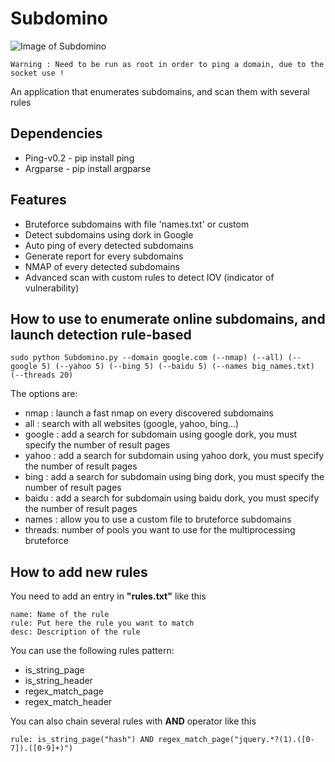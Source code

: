# Subdomino
![Image of Subdomino](http://image.noelshack.com/fichiers/2016/39/1475404267-capture-d-ecran-de-2016-10-02-17-28-57.png)
```
Warning : Need to be run as root in order to ping a domain, due to the socket use !
```
An application that enumerates subdomains, and scan them with several rules

## Dependencies 
* Ping-v0.2 - pip install ping
* Argparse  - pip install argparse


## Features
* Bruteforce subdomains with file 'names.txt' or custom
* Detect subdomains using dork in Google
* Auto ping of every detected subdomains
* Generate report for every subdomains
* NMAP of every detected subdomains
* Advanced scan with custom rules to detect IOV (indicator of vulnerability)


## How to use to enumerate online subdomains, and launch detection rule-based
```
sudo python Subdomino.py --domain google.com (--nmap) (--all) (--google 5) (--yahoo 5) (--bing 5) (--baidu 5) (--names big_names.txt) (--threads 20)
```
The options are:
* nmap   : launch a fast nmap on every discovered subdomains
* all    : search with all websites (google, yahoo, bing...)
* google : add a search for subdomain using google dork, you must specify the number of result pages
* yahoo  : add a search for subdomain using yahoo dork, you must specify the number of result pages
* bing   : add a search for subdomain using bing dork, you must specify the number of result pages
* baidu  : add a search for subdomain using baidu dork, you must specify the number of result pages
* names  : allow you to use a custom file to bruteforce subdomains
* threads: number of pools you want to use for the multiprocessing bruteforce


## How to add new rules
You need to add an entry in **"rules.txt"** like this
```
name: Name of the rule
rule: Put here the rule you want to match
desc: Description of the rule
```

You can use the following rules pattern:
* is_string_page
* is_string_header
* regex_match_page
* regex_match_header

You can also chain several rules with **AND** operator like this
```
rule: is_string_page("hash") AND regex_match_page("jquery.*?(1).([0-7]).([0-9]+)")
```